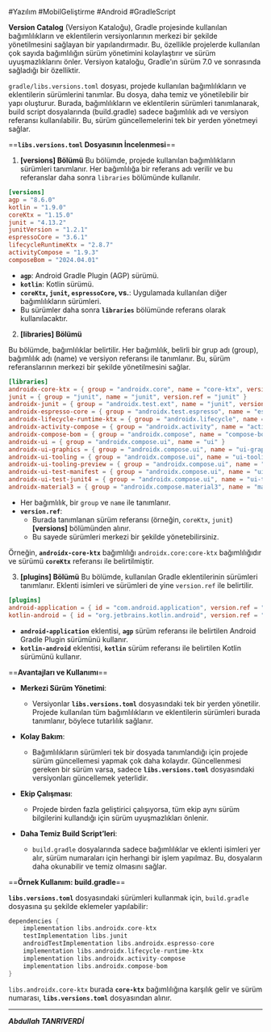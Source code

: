#Yazılım #MobilGeliştirme #Android #GradleScript


**Version Catalog** (Versiyon Kataloğu), Gradle projesinde kullanılan bağımlılıkların ve eklentilerin versiyonlarının merkezi bir şekilde yönetilmesini sağlayan bir yapılandırmadır. Bu, özellikle projelerde kullanılan çok sayıda bağımlılığın sürüm yönetimini kolaylaştırır ve sürüm uyuşmazlıklarını önler. Versiyon kataloğu, Gradle'ın sürüm 7.0 ve sonrasında sağladığı bir özelliktir.

`gradle/libs.versions.toml` dosyası, projede kullanılan bağımlılıkların ve eklentilerin sürümlerini tanımlar. Bu dosya, daha temiz ve yönetilebilir bir yapı oluşturur. Burada, bağımlılıkların ve eklentilerin sürümleri tanımlanarak, build script dosyalarında (build.gradle) sadece bağımlılık adı ve versiyon referansı kullanılabilir. Bu, sürüm güncellemelerini tek bir yerden yönetmeyi sağlar.


==**`libs.versions.toml` Dosyasının İncelenmesi**==

1.   **[versions] Bölümü**
Bu bölümde, projede kullanılan bağımlılıkların sürümleri tanımlanır. Her bağımlılığa bir referans adı verilir ve bu referanslar daha sonra `libraries` bölümünde kullanılır.

```toml
[versions]
agp = "8.6.0"
kotlin = "1.9.0"
coreKtx = "1.15.0"
junit = "4.13.2"
junitVersion = "1.2.1"
espressoCore = "3.6.1"
lifecycleRuntimeKtx = "2.8.7"
activityCompose = "1.9.3"
composeBom = "2024.04.01"

```
- **`agp`**: Android Gradle Plugin (AGP) sürümü.
- **`kotlin`**: Kotlin sürümü.
- **`coreKtx`, `junit`, `espressoCore`, vs.**: Uygulamada kullanılan diğer bağımlılıkların sürümleri.
- Bu sürümler daha sonra **`libraries`** bölümünde referans olarak kullanılacaktır.


2. **[libraries] Bölümü**

Bu bölümde, bağımlılıklar belirtilir. Her bağımlılık, belirli bir grup adı (group), bağımlılık adı (name) ve versiyon referansı ile tanımlanır. Bu, sürüm referanslarının merkezi bir şekilde yönetilmesini sağlar.

```toml
[libraries]
androidx-core-ktx = { group = "androidx.core", name = "core-ktx", version.ref = "coreKtx" }
junit = { group = "junit", name = "junit", version.ref = "junit" }
androidx-junit = { group = "androidx.test.ext", name = "junit", version.ref = "junitVersion" }
androidx-espresso-core = { group = "androidx.test.espresso", name = "espresso-core", version.ref = "espressoCore" }
androidx-lifecycle-runtime-ktx = { group = "androidx.lifecycle", name = "lifecycle-runtime-ktx", version.ref = "lifecycleRuntimeKtx" }
androidx-activity-compose = { group = "androidx.activity", name = "activity-compose", version.ref = "activityCompose" }
androidx-compose-bom = { group = "androidx.compose", name = "compose-bom", version.ref = "composeBom" }
androidx-ui = { group = "androidx.compose.ui", name = "ui" }
androidx-ui-graphics = { group = "androidx.compose.ui", name = "ui-graphics" }
androidx-ui-tooling = { group = "androidx.compose.ui", name = "ui-tooling" }
androidx-ui-tooling-preview = { group = "androidx.compose.ui", name = "ui-tooling-preview" }
androidx-ui-test-manifest = { group = "androidx.compose.ui", name = "ui-test-manifest" }
androidx-ui-test-junit4 = { group = "androidx.compose.ui", name = "ui-test-junit4" }
androidx-material3 = { group = "androidx.compose.material3", name = "material3" }

```
- Her bağımlılık, bir `group` ve `name` ile tanımlanır.
- **`version.ref`**:
    - Burada tanımlanan sürüm referansı (örneğin, `coreKtx`, `junit`) **[versions]** bölümünden alınır.
    - Bu sayede sürümleri merkezi bir şekilde yönetebilirsiniz.

Örneğin, **`androidx-core-ktx`** bağımlılığı `androidx.core:core-ktx` bağımlılığıdır ve sürümü **`coreKtx`** referansı ile belirtilmiştir.


3. **[plugins] Bölümü**
Bu bölümde, kullanılan Gradle eklentilerinin sürümleri tanımlanır. Eklenti isimleri ve sürümleri de yine `version.ref` ile belirtilir.
```toml
[plugins]
android-application = { id = "com.android.application", version.ref = "agp" }
kotlin-android = { id = "org.jetbrains.kotlin.android", version.ref = "kotlin" }

```
- **`android-application`** eklentisi, **`agp`** sürüm referansı ile belirtilen Android Gradle Plugin sürümünü kullanır.
- **`kotlin-android`** eklentisi, **`kotlin`** sürüm referansı ile belirtilen Kotlin sürümünü kullanır.



==**Avantajları ve Kullanımı**==

- **Merkezi Sürüm Yönetimi**:
    
    - Versiyonlar **`libs.versions.toml`** dosyasındaki tek bir yerden yönetilir. Projede kullanılan tüm bağımlılıkların ve eklentilerin sürümleri burada tanımlanır, böylece tutarlılık sağlanır.
- **Kolay Bakım**:
    
    - Bağımlılıkların sürümleri tek bir dosyada tanımlandığı için projede sürüm güncellemesi yapmak çok daha kolaydır. Güncellenmesi gereken bir sürüm varsa, sadece **`libs.versions.toml`** dosyasındaki versiyonları güncellemek yeterlidir.
- **Ekip Çalışması**:
    
    - Projede birden fazla geliştirici çalışıyorsa, tüm ekip aynı sürüm bilgilerini kullandığı için sürüm uyuşmazlıkları önlenir.
- **Daha Temiz Build Script’leri**:
    
    - `build.gradle` dosyalarında sadece bağımlılıklar ve eklenti isimleri yer alır, sürüm numaraları için herhangi bir işlem yapılmaz. Bu, dosyaların daha okunabilir ve temiz olmasını sağlar.

==**Örnek Kullanım: build.gradle**==

**`libs.versions.toml`** dosyasındaki sürümleri kullanmak için, `build.gradle` dosyasına şu şekilde eklemeler yapılabilir:
```groovy
dependencies {
    implementation libs.androidx.core-ktx
    testImplementation libs.junit
    androidTestImplementation libs.androidx.espresso-core
    implementation libs.androidx.lifecycle-runtime-ktx
    implementation libs.androidx.activity-compose
    implementation libs.androidx.compose-bom
}

```
`libs.androidx.core-ktx` burada **`core-ktx`** bağımlılığına karşılık gelir ve sürüm numarası, **`libs.versions.toml`** dosyasından alınır.

---

***Abdullah TANRIVERDİ***
